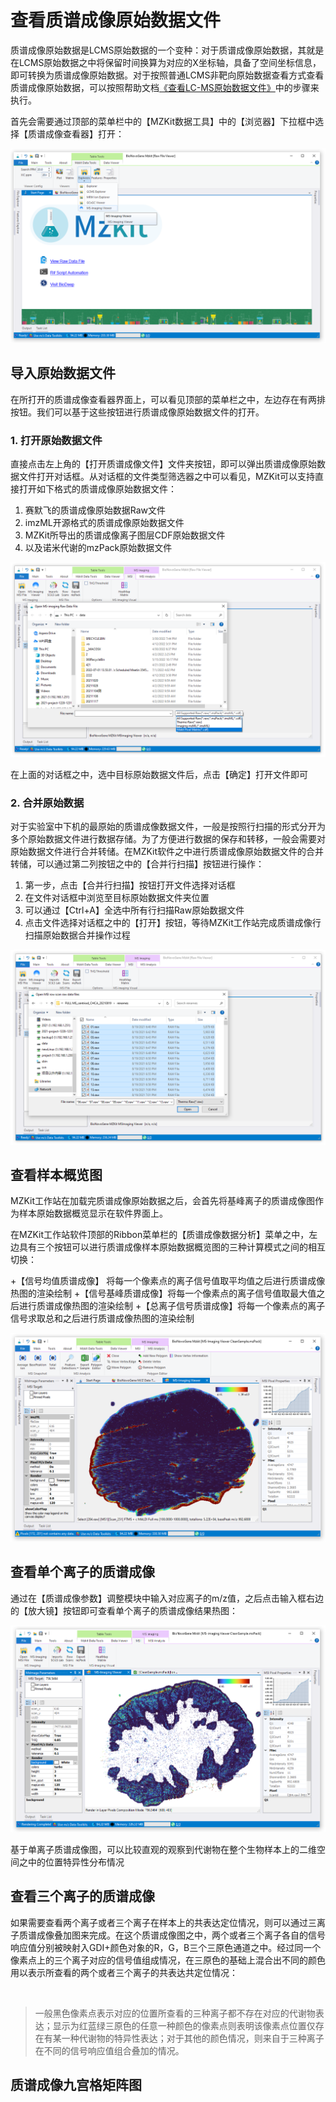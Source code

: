 # 查看质谱成像原始数据文件

<!-- 2022-07-14 -->

质谱成像原始数据是LCMS原始数据的一个变种：对于质谱成像原始数据，其就是在LCMS原始数据之中将保留时间换算为对应的X坐标轴，具备了空间坐标信息，即可转换为质谱成像原始数据。对于按照普通LCMS非靶向原始数据查看方式查看质谱成像原始数据，可以按照帮助文档[《查看LC-MS原始数据文件》](/zh/#view-lc-ms)中的步骤来执行。

首先会需要通过顶部的菜单栏中的【MZKit数据工具】中的【浏览器】下拉框中选择【质谱成像查看器】打开：

![](images/MSIViewerMenu.PNG)

## 导入原始数据文件

在所打开的质谱成像查看器界面上，可以看见顶部的菜单栏之中，左边存在有两排按钮。我们可以基于这些按钮进行质谱成像原始数据文件的打开。

### 1. 打开原始数据文件

直接点击左上角的【打开质谱成像文件】文件夹按钮，即可以弹出质谱成像原始数据文件打开对话框。从对话框的文件类型筛选器之中可以看见，MZKit可以支持直接打开如下格式的质谱成像原始数据文件：

1. 赛默飞的质谱成像原始数据Raw文件
2. imzML开源格式的质谱成像原始数据文件
3. MZKit所导出的质谱成像离子图层CDF原始数据文件
4. 以及诺米代谢的mzPack原始数据文件

![](images/OpenMSIRawFile.PNG)

在上面的对话框之中，选中目标原始数据文件后，点击【确定】打开文件即可

### 2. 合并原始数据

对于实验室中下机的最原始的质谱成像数据文件，一般是按照行扫描的形式分开为多个原始数据文件进行数据存储。为了方便进行数据的保存和转移，一般会需要对原始数据文件进行合并转储。在MZKit软件之中进行质谱成像原始数据文件的合并转储，可以通过第二列按钮之中的【合并行扫描】按钮进行操作：

1. 第一步，点击【合并行扫描】按钮打开文件选择对话框
2. 在文件对话框中浏览至目标原始数据文件夹位置
3. 可以通过【Ctrl+A】全选中所有行扫描Raw原始数据文件
4. 点击文件选择对话框之中的【打开】按钮，等待MZKit工作站完成质谱成像行扫描原始数据合并操作过程

![](images/CombineRowScans.PNG)

## 查看样本概览图

MZKit工作站在加载完质谱成像原始数据之后，会首先将基峰离子的质谱成像图作为样本原始数据概览显示在软件界面上。

在MZKit工作站软件顶部的Ribbon菜单栏的【质谱成像数据分析】菜单之中，左边具有三个按钮可以进行质谱成像样本原始数据概览图的三种计算模式之间的相互切换：

+【信号均值质谱成像】 将每一个像素点的离子信号值取平均值之后进行质谱成像热图的渲染绘制
+【信号基峰质谱成像】将每一个像素点的离子信号值取最大值之后进行质谱成像热图的渲染绘制
+【总离子信号质谱成像】将每一个像素点的离子信号求取总和之后进行质谱成像热图的渲染绘制

![](images/MSI_sample_snapshot.PNG)

## 查看单个离子的质谱成像

通过在【质谱成像参数】调整模块中输入对应离子的m/z值，之后点击输入框右边的【放大镜】按钮即可查看单个离子的质谱成像结果热图：

![](images/single-ion-ms-imaging.PNG)

基于单离子质谱成像图，可以比较直观的观察到代谢物在整个生物样本上的二维空间之中的位置特异性分布情况

## 查看三个离子的质谱成像

如果需要查看两个离子或者三个离子在样本上的共表达定位情况，则可以通过三离子质谱成像叠加图来完成。在这个质谱成像图之中，两个或者三个离子各自的信号响应值分别被映射入GDI+颜色对象的R，G，B三个三原色通道之中。经过同一个像素点上的三个离子对应的信号值组成情况，在三原色的基础上混合出不同的颜色用以表示所查看的两个或者三个离子的共表达共定位情况：

![]()
> 一般黑色像素点表示对应的位置所查看的三种离子都不存在对应的代谢物表达；显示为红蓝绿三原色的任意一种颜色的像素点则表明该像素点位置仅存在有某一种代谢物的特异性表达；对于其他的颜色情况，则来自于三种离子在不同的信号响应值组合叠加的情况。

## 质谱成像九宫格矩阵图

